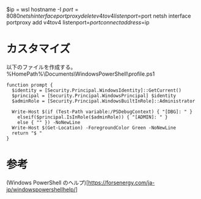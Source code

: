 $ip = wsl hostname -I
$port = 8080
netsh interface portproxy delete v4tov4 listenport=$port
netsh interface portproxy add v4tov4 listenport=$port connectaddress=$ip


# カスタマイズ
以下のファイルを作成する。
%HomePath%\Documents\WindowsPowerShell\profile.ps1

```
function prompt {
  $identity = [Security.Principal.WindowsIdentity]::GetCurrent()
  $principal = [Security.Principal.WindowsPrincipal] $identity
  $adminRole = [Security.Principal.WindowsBuiltInRole]::Administrator

  Write-Host $(if (Test-Path variable:/PSDebugContext) { "[DBG]: " }
    elseif($principal.IsInRole($adminRole)) { "[ADMIN]: " }
    else { "" }) -NoNewLine
  Write-Host $(Get-Location) -ForegroundColor Green -NoNewLine
  return "$ "
}
```

# 参考

(Windows PowerShell のヘルプ)[https://forsenergy.com/ja-jp/windowspowershellhelp/]

